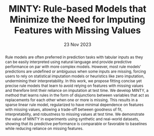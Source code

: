---
title: 'MINTY: Rule-based Models that Minimize the Need for Imputing Features with Missing Values'

# Authors
# If you created a profile for a user (e.g. the default `admin` user), write the username (folder name) here
# and it will be replaced with their full name and linked to their profile.
authors:
  - admin
  - Fredrik D. Johansson

# Author notes (optional)
#author_notes:
#  - 'Equal contribution'
#  - 'Equal contribution'

date: '23 Nov 2023'
doi: ''

# Schedule page publish date (NOT publication's date).
publishDate: '23 Nov 2023'

# Publication type.
# Accepts a single type but formatted as a YAML list (for Hugo requirements).
# Enter a publication type from the CSL standard.
publication_types: ['paper-conference']

# Publication name and optional abbreviated publication name.
publication: In *Proceedings of AISTATS 2024*
publication_short: ''

abstract: Rule models are often preferred in prediction tasks with tabular inputs as they can be easily interpreted using natural language and provide predictive performance on par with more complex models. However, most rule models’ predictions are undefined or ambiguous when some inputs are missing, forcing users to rely on statistical imputation models or heuristics like zero imputation, undermining their interpretability. In this work, we propose fitting concise yet precise rule models that learn to avoid relying on features with missing values and therefore limit their reliance on imputation at test time. We develop MINTY, a method that learns rules in the form of disjunctions between variables that act as replacements for each other when one or more is missing. This results in a sparse linear rule model, regularized to have minimal dependence on features with missing values, allowing a trade-off between goodness of fit, interpretability, and robustness to missing values at test time. We demonstrate the value of MINTY in experiments using synthetic and real-world datasets, showing that its predictive performance is comparable or favorable to baselines while reducing reliance on missing features.

# Summary. An optional shortened abstract.
summary: We propose MINTY, a rule-based model that learns to avoid reliance on missing features by using disjunctive rules as replacements, maintaining interpretability and predictive performance while reducing dependence on imputation.

#tags:
#  - Large Language Models

# Display this page in the Featured widget?
featured: true

# Custom links (uncomment lines below)
# links:
# - name: Custom Link
#   url: http://example.org

url_pdf: 'https://arxiv.org/pdf/2311.14108'
url_code: 'https://github.com/Healthy-AI/minty'
url_dataset: ''
url_poster: ''
url_project: ''
url_slides: ''
url_source: ''
url_video: ''

# Featured image
# To use, add an image named `featured.jpg/png` to your page's folder.
image:
  caption: 'Figure by Lena Stempfle'
  focal_point: ''
  preview_only: false

# Associated Projects (optional).
#   Associate this publication with one or more of your projects.
#   Simply enter your project's folder or file name without extension.
#   E.g. `internal-project` references `content/project/internal-project/index.md`.
#   Otherwise, set `projects: []`.
projects: []

# Slides (optional).
#   Associate this publication with Markdown slides.
#   Simply enter your slide deck's filename without extension.
#   E.g. `slides: "example"` references `content/slides/example/index.md`.
#   Otherwise, set `slides: ""`.
slides: ''
---
